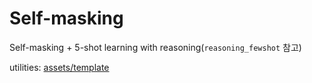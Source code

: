# Self-masking

Self-masking + 5-shot learning with reasoning(`reasoning_fewshot` 참고)

utilities: [assets/template](/assets/template)
